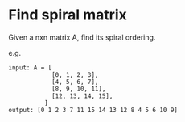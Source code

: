# Find spiral matrix

Given a nxn matrix A, find its spiral ordering.

e.g. 

```
input: A = [
            [0, 1, 2, 3],
            [4, 5, 6, 7],
            [8, 9, 10, 11],
            [12, 13, 14, 15],
          ]
output: [0 1 2 3 7 11 15 14 13 12 8 4 5 6 10 9]

```
